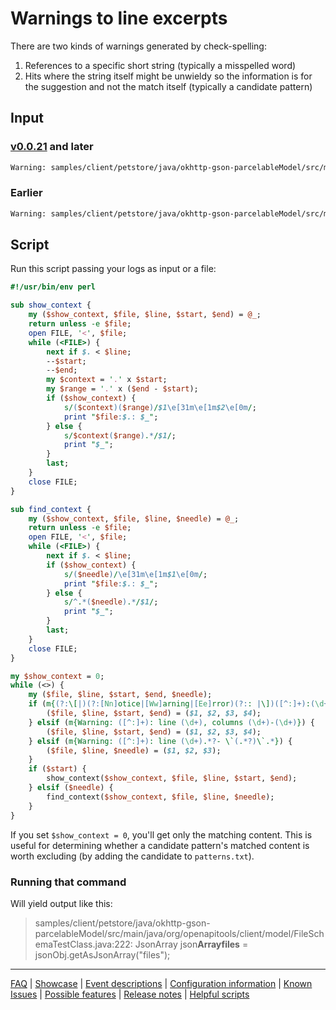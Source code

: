 # Warnings to line excerpts

There are two kinds of warnings generated by check-spelling:
1. References to a specific short string (typically a misspelled word)
2. Hits where the string itself might be unwieldy so the information is for the suggestion and not the match itself (typically a candidate pattern)

## Input

### [v0.0.21](https://github.com/check-spelling/check-spelling/releases/tag/v0.0.21) and later

```sh
Warning: samples/client/petstore/java/okhttp-gson-parcelableModel/src/main/java/org/openapitools/client/model/FileSchemaTestClass.java:222:21 ... 30, Warning - `Arrayfiles` is not a recognized word. (unrecognized-spelling)
```

### Earlier
```sh
Warning: samples/client/petstore/java/okhttp-gson-parcelableModel/src/main/java/org/openapitools/client/model/FileSchemaTestClass.java: line 222, columns 21-30, Warning - `Arrayfiles` is not a recognized word. (unrecognized-spelling)
```

## Script

Run this script passing your logs as input or a file:

```perl
#!/usr/bin/env perl

sub show_context {
    my ($show_context, $file, $line, $start, $end) = @_;
    return unless -e $file;
    open FILE, '<', $file;
    while (<FILE>) {
        next if $. < $line;
        --$start;
        --$end;
        my $context = '.' x $start;
        my $range = '.' x ($end - $start);
        if ($show_context) {
            s/($context)($range)/$1\e[31m\e[1m$2\e[0m/;
            print "$file:$.: $_";
        } else {
            s/$context($range).*/$1/;
            print "$_";
        }
        last;
    }
    close FILE;
}

sub find_context {
    my ($show_context, $file, $line, $needle) = @_;
    return unless -e $file;
    open FILE, '<', $file;
    while (<FILE>) {
        next if $. < $line;
        if ($show_context) {
            s/($needle)/\e[31m\e[1m$1\e[0m/;
            print "$file:$.: $_";
        } else {
            s/^.*($needle).*/$1/;
            print "$_";
        }
        last;
    }
    close FILE;
}

my $show_context = 0;
while (<>) {
    my ($file, $line, $start, $end, $needle);
    if (m{(?:\[|)(?:[Nn]otice|[Ww]arning|[Ee]rror)(?:: |\])([^:]+):(\d+):(\d+) \.\.\. (\d+),}) {
        ($file, $line, $start, $end) = ($1, $2, $3, $4);
    } elsif (m{Warning: ([^:]+): line (\d+), columns (\d+)-(\d+)}) {
        ($file, $line, $start, $end) = ($1, $2, $3, $4);
    } elsif (m{Warning: ([^:]+): line (\d+).*?- \`(.*?)\`.*}) {
        ($file, $line, $needle) = ($1, $2, $3);
    }
    if ($start) {
        show_context($show_context, $file, $line, $start, $end);
    } elsif ($needle) {
        find_context($show_context, $file, $line, $needle);
    }
}
```

If you set `$show_context = 0`, you'll get only the matching content. This is useful for determining whether a candidate pattern's matched content is worth excluding (by adding the candidate to `patterns.txt`).

### Running that command

Will yield output like this:
> samples/client/petstore/java/okhttp-gson-parcelableModel/src/main/java/org/openapitools/client/model/FileSchemaTestClass.java:222:      JsonArray json**Arrayfiles** = jsonObj.getAsJsonArray("files");

---
[FAQ](FAQ.md) | [Showcase](Showcase.md) | [Event descriptions](Event-descriptions.md) | [Configuration information](Configuration-information.md) | [Known Issues](Known-Issues.md) | [Possible features](Possible-features.md) | [Release notes](Release-notes.md) | [Helpful scripts](Helpful-scripts.md)
